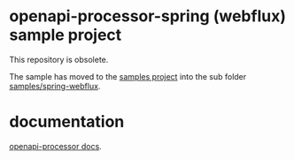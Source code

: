# openapi-processor-spring (webflux) sample project

This repository is obsolete. 

The sample has moved to the [samples project][oap-samples] into the sub folder [samples/spring-webflux][oap-samples-spring-webflux].

# documentation 

[openapi-processor docs][oap-docs].

[oap-docs]: https://docs.openapiprocessor.io
[oap-samples]: https://github.com/openapi-processor/openapi-processor-samples
[oap-samples-spring-webflux]: https://github.com/openapi-processor/openapi-processor-samples/tree/master/samples/spring-webflux
